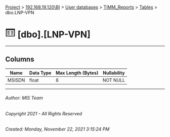 #### 

[Project](../../../../index.md) > [192.168.19.120\\BI](../../../index.md) > [User databases](../../index.md) > [TIMM_Reports](../index.md) > [Tables](Tables.md) > dbo.LNP-VPN

# ![Tables](../../../../Images/Table32.png) [dbo].[LNP-VPN]

---

## <a name="#columns"></a>Columns

| Name | Data Type | Max Length (Bytes) | Nullability |
|---|---|---|---|
| MSISDN | float | 8 | NOT NULL |


---

###### Author:  MIS Team

###### Copyright 2021 - All Rights Reserved

###### Created: Monday, November 22, 2021 3:15:24 PM

